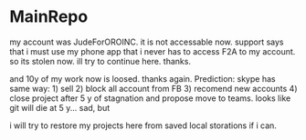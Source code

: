 # MainRepo

my account was JudeForOROINC. it is not accessable now. support says that i must use my phone app that i never has to access F2A to my account. so its stolen now. ill try to continue here. thanks.

and 10y of my work now is loosed. thanks again.  Prediction: skype has same way: 1) sell 2) block all account from FB 3) recomend new accounts 4) close project after 5 y of stagnation and propose move to teams. looks like git will die at 5 y... sad, but 

i will try to restore my projects here from saved local storations if i can.

